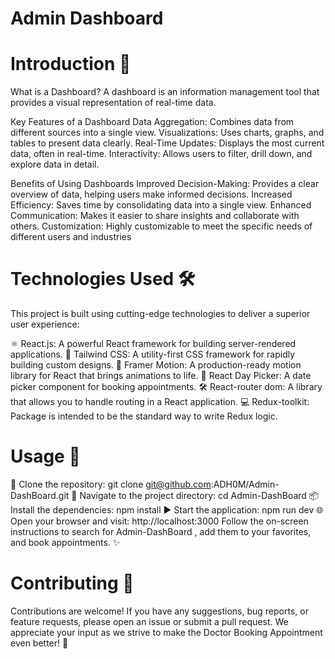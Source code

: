 # Admin Dashboard
# Introduction 📜
What is a Dashboard?
A dashboard is an information management tool that provides a visual representation of real-time data.

Key Features of a Dashboard
Data Aggregation: Combines data from different sources into a single view.
Visualizations: Uses charts, graphs, and tables to present data clearly.
Real-Time Updates: Displays the most current data, often in real-time.
Interactivity: Allows users to filter, drill down, and explore data in detail.

Benefits of Using Dashboards
Improved Decision-Making: Provides a clear overview of data, helping users make informed decisions.
Increased Efficiency: Saves time by consolidating data into a single view.
Enhanced Communication: Makes it easier to share insights and collaborate with others.
Customization: Highly customizable to meet the specific needs of different users and industries

# Technologies Used 🛠️
This project is built using cutting-edge technologies to deliver a superior user experience:

⚛️ React.js: A powerful React framework for building server-rendered applications.
🎨 Tailwind CSS: A utility-first CSS framework for rapidly building custom designs.
🌟 Framer Motion: A production-ready motion library for React that brings animations to life.
📅 React Day Picker: A date picker component for booking appointments.
🛠️ React-router dom: A library that allows you to handle routing in a React application.
💻 Redux-toolkit: Package is intended to be the standard way to write Redux logic. 

# Usage 🚀
🧪 Clone the repository: git clone git@github.com:ADH0M/Admin-DashBoard.git
📂 Navigate to the project directory: cd Admin-DashBoard
📦 Install the dependencies: npm install
▶️ Start the application: npm run dev
🌐 Open your browser and visit: http://localhost:3000
Follow the on-screen instructions to search for Admin-DashBoard , add them to your favorites, and book appointments. ✨

# Contributing 🤝
Contributions are welcome! If you have any suggestions, bug reports, or feature requests, please open an issue or submit a pull request. We appreciate your input as we strive to make the Doctor Booking Appointment even better! 🙌
